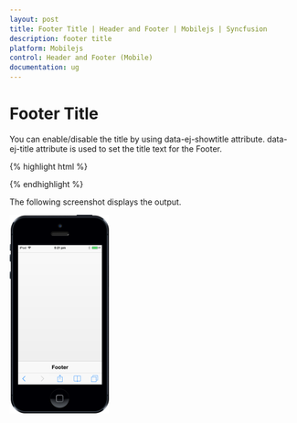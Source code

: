 ```yaml
---
layout: post
title: Footer Title | Header and Footer | Mobilejs | Syncfusion
description: footer title
platform: Mobilejs
control: Header and Footer (Mobile)
documentation: ug
---
```


# Footer Title

You can enable/disable the title by using data-ej-showtitle attribute. data-ej-title attribute is used to set the title text for the Footer.

{% highlight html %}

<div id="footer_sample" data-role="ejmfooter" data-ej-showtitle=true data-ej-title="Footer"></div>

{% endhighlight %}

The following screenshot displays the output.

![](Footer-Title_images/Footer-Title_img1.png)